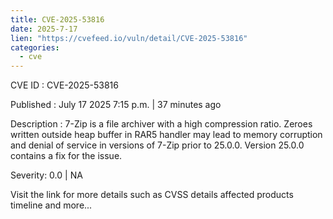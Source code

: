 ```yaml
--- 
title: CVE-2025-53816
date: 2025-7-17
lien: "https://cvefeed.io/vuln/detail/CVE-2025-53816"
categories:
  - cve
---
```


CVE ID : CVE-2025-53816

Published :  July 17
2025
7:15 p.m. | 37 minutes ago

Description : 7-Zip is a file archiver with a high compression ratio. Zeroes written outside heap buffer in RAR5 handler may lead to memory corruption and denial of service in versions of 7-Zip prior to 25.0.0. Version 25.0.0 contains a fix for the issue.

Severity: 0.0 | NA

Visit the link for more details
such as CVSS details
affected products
timeline
and more...
